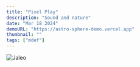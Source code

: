 ```yaml
---
title: "Pixel Play"
description: "Sound and nature"
date: "Mar 18 2024"
demoURL: "https://astro-sphere-demo.vercel.app"
thumbnail: ""
tags: ["mdef"]
---
```


![Jaleo](/astro-sphere.jpg)

